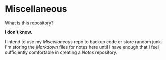 # Miscellaneous

What is this repository?

**I don't know.**

I intend to use my _Miscellaneous_ repo to backup code or store random junk. I'm storing the _Markdown_ files for notes here until I have enough that I feel sufficiently comfortable in creating a _Notes_ repository.

